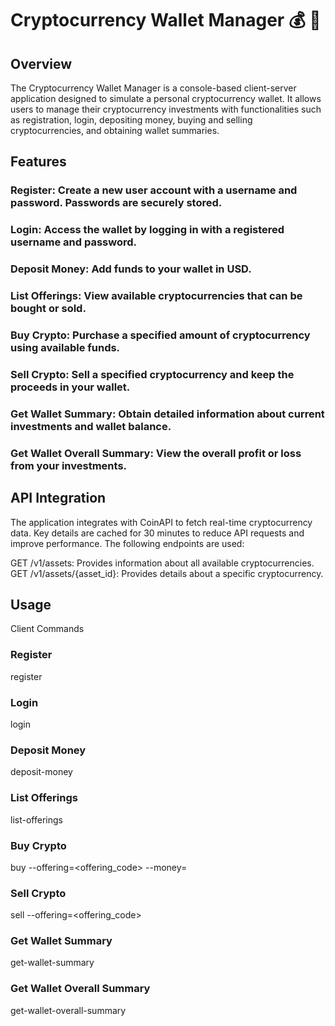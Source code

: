# Cryptocurrency Wallet Manager 💰 💸
## Overview
The Cryptocurrency Wallet Manager is a console-based client-server application designed to simulate a personal cryptocurrency wallet. It allows users to manage their cryptocurrency investments with functionalities such as registration, login, depositing money, buying and selling cryptocurrencies, and obtaining wallet summaries.

## Features
### Register: Create a new user account with a username and password. Passwords are securely stored.
### Login: Access the wallet by logging in with a registered username and password.
### Deposit Money: Add funds to your wallet in USD.
### List Offerings: View available cryptocurrencies that can be bought or sold.
### Buy Crypto: Purchase a specified amount of cryptocurrency using available funds.
### Sell Crypto: Sell a specified cryptocurrency and keep the proceeds in your wallet.
### Get Wallet Summary: Obtain detailed information about current investments and wallet balance.
### Get Wallet Overall Summary: View the overall profit or loss from your investments.
## API Integration
The application integrates with CoinAPI to fetch real-time cryptocurrency data. Key details are cached for 30 minutes to reduce API requests and improve performance. The following endpoints are used:

GET /v1/assets: Provides information about all available cryptocurrencies.
GET /v1/assets/{asset_id}: Provides details about a specific cryptocurrency.

## Usage
Client Commands
### Register

register <username> <password>

### Login

login <username> <password>

### Deposit Money

deposit-money <amount>

### List Offerings

list-offerings

### Buy Crypto

buy --offering=<offering_code> --money=<amount>

### Sell Crypto

sell --offering=<offering_code>

### Get Wallet Summary

get-wallet-summary

### Get Wallet Overall Summary

get-wallet-overall-summary
